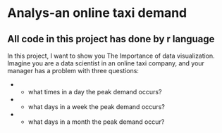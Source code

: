 # Analys-an online taxi demand
## All code in this project has done by r language
In this project, I want to show you The Importance of data visualization.
Imagine you are a data scientist in an online taxi company, and your manager has a problem with three questions:
* - what times in a day the peak demand occurs?
* - what days in a week the peak demand occurs?
* - what days in a month the peak demand occur?
